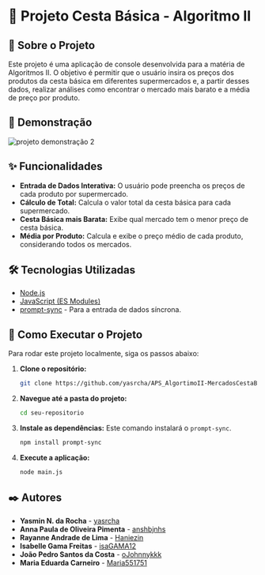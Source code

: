 # 🛒 Projeto Cesta Básica - Algoritmo II

## 📜 Sobre o Projeto

Este projeto é uma aplicação de console desenvolvida para a matéria de Algoritmos II. O objetivo é permitir que o usuário insira os preços dos produtos da cesta básica em diferentes supermercados e, a partir desses dados, realizar análises como encontrar o mercado mais barato e a média de preço por produto.

## 📸 Demonstração

![projeto demonstração 2](https://github.com/user-attachments/assets/e36bd116-7644-4667-81ac-3aa158087695)

## ✨ Funcionalidades

* **Entrada de Dados Interativa:** O usuário pode preencha os preços de cada produto por supermercado.
* **Cálculo de Total:** Calcula o valor total da cesta básica para cada supermercado.
* **Cesta Básica mais Barata:** Exibe qual mercado tem o menor preço de cesta básica.
* **Média por Produto:** Calcula e exibe o preço médio de cada produto, considerando todos os mercados.

## 🛠️ Tecnologias Utilizadas

* [Node.js](https://nodejs.org/en/)
* [JavaScript (ES Modules)](https://developer.mozilla.org/pt-BR/docs/Web/JavaScript/Guide/Modules)
* [prompt-sync](https://www.npmjs.com/package/prompt-sync) - Para a entrada de dados síncrona.

## 🚀 Como Executar o Projeto

Para rodar este projeto localmente, siga os passos abaixo:

1.  **Clone o repositório:**
    ```bash
    git clone https://github.com/yasrcha/APS_AlgortimoII-MercadosCestaBasica.git
    ```

2.  **Navegue até a pasta do projeto:**
    ```bash
    cd seu-repositorio
    ```

3.  **Instale as dependências:**
    Este comando instalará o `prompt-sync`.
    ```bash
    npm install prompt-sync
    ```

4.  **Execute a aplicação:**
    ```bash
    node main.js
    ```

## ✒️ Autores

* **Yasmin N. da Rocha** - [yasrcha](https://github.com/yasrcha)
* **Anna Paula de Oliveira Pimenta** - [anshbjnhs](https://github.com/anshbjnhs)
* **Rayanne Andrade de Lima** - [Haniezin](https://github.com/Haniezin)
* **Isabelle Gama Freitas** - [isaGAMA12](https://github.com/isaGAMA12)
* **João Pedro Santos da Costa** - [oJohnnykkk](https://github.com/oJohnnykkk)
* **Maria Eduarda Carneiro** - [Maria551751](https://github.com/Maria551751)
